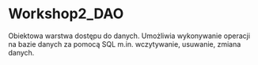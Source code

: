 # Workshop2_DAO
Obiektowa warstwa  dostępu do danych.
Umożliwia wykonywanie operacji na bazie danych za pomocą SQL m.in. wczytywanie, usuwanie, zmiana danych.
